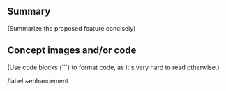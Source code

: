 ## Summary

(Summarize the proposed feature concisely)

## Concept images and/or code

(Use code blocks (```) to format code, as it's very hard to read otherwise.)

/label ~enhancement
